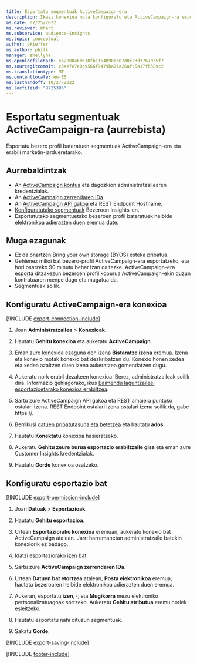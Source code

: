 ```yaml
---
title: Esportatu segmentuak ActiveCampaign-era
description: Ikasi konexioa nola konfiguratu eta ActiveCampaign-ra esportatu.
ms.date: 07/25/2022
ms.reviewer: mhart
ms.subservice: audience-insights
ms.topic: conceptual
author: pkieffer
ms.author: philk
manager: shellyha
ms.openlocfilehash: e62888a6d618fb1154890e607d8c23d3767d35f7
ms.sourcegitcommit: c3ae7e7e0c9566f9479ba71a26afc5a17fb589c2
ms.translationtype: MT
ms.contentlocale: eu-ES
ms.lasthandoff: 10/27/2022
ms.locfileid: "9725385"
---
```

# <a name="export-segments-to-activecampaign-preview"></a>Esportatu segmentuak ActiveCampaign-ra (aurrebista)

Esportatu bezero profil bateratuen segmentuak ActiveCampaign-era eta erabili marketin-jardueretarako.

## <a name="prerequisites"></a>Aurrebaldintzak

- An [ActiveCampaign kontua](https://www.activecampaign.com/) eta dagozkion administratzailearen kredentzialak.
- An [ActiveCampaign zerrendaren IDa](https://help.activecampaign.com/hc/articles/360000030559-How-to-create-a-list-in-ActiveCampaign).
- An [ActiveCampaign API gakoa](https://help.activecampaign.com/hc/articles/207317590-Getting-started-with-the-API#how-to-obtain-your-activecampaign-api-url-and-key) eta REST Endpoint Hostname.
- [Konfiguratutako segmentuak](segments.md) Bezeroen Insights-en.
- Esportatutako segmentuetako bezeroen profil bateratuek helbide elektronikoa adierazten duen eremua dute.

## <a name="known-limitations"></a>Muga ezagunak

- Ez da onartzen Bring your own storage (BYOS) esteka pribatua.
- Gehienez milioi bat bezero-profil ActiveCampaign-era esportatzeko, eta hori osatzeko 90 minutu behar izan daitezke. ActiveCampaign-era esporta ditzakezun bezeroen profil kopurua ActiveCampaign-ekin duzun kontratuaren menpe dago eta mugatua da.
- Segmentuak soilik.

## <a name="set-up-connection-to-activecampaign"></a>Konfiguratu ActiveCampaign-era konexioa

[!INCLUDE [export-connection-include](includes/export-connection-admn.md)]

1. Joan **Administratzailea** > **Konexioak**.

1. Hautatu **Gehitu konexioa** eta aukeratu **ActiveCampaign**.

1. Eman zure konexioa ezaguna den izena **Bistaratze izena** eremua. Izena eta konexio motak konexio bat deskribatzen du. Konexio honen xedea eta xedea azaltzen duen izena aukeratzea gomendatzen dugu.

1. Aukeratu nork erabil dezakeen konexioa. Berez, administratzaileak soilik dira. Informazio gehiagorako, ikus [Baimendu laguntzaileei esportazioetarako konexioa erabiltzea](connections.md#allow-contributors-to-use-a-connection-for-exports).

1. Sartu zure ActiveCampaign API gakoa eta REST amaiera puntuko ostalari izena. REST Endpoint ostalari izena ostalari izena soilik da, gabe https://.

1. Berrikusi [datuen pribatutasuna eta betetzea](connections.md#data-privacy-and-compliance) eta hautatu **ados**.

1. Hautatu **Konektatu** konexioa hasieratzeko.

1. Aukeratu **Gehitu zeure burua esportazio erabiltzaile gisa** eta eman zure Customer Insights kredentzialak.

1. Hautatu **Gorde** konexioa osatzeko.

## <a name="configure-an-export"></a>Konfiguratu esportazio bat

[!INCLUDE [export-permission-include](includes/export-permission.md)]

1. Joan **Datuak** > **Esportazioak**.

1. Hautatu **Gehitu esportazioa**.

1. Urtean **Esportaziorako konexioa** eremuan, aukeratu konexio bat ActiveCampaign atalean. Jarri harremanetan administratzaile batekin konexiorik ez badago.

1. Idatzi esportaziorako izen bat.

1. Sartu zure **ActiveCampaign zerrendaren IDa**.

1. Urtean **Datuen bat etortzea** atalean, **Posta elektronikoa** eremua, hautatu bezeroaren helbide elektronikoa adierazten duen eremua.

1. Aukeran, esportatu **izen**, **·**, eta **Mugikorra** mezu elektroniko pertsonalizatuagoak sortzeko. Aukeratu **Gehitu atributua** eremu horiek esleitzeko.

1. Hautatu esportatu nahi dituzun segmentuak.

1. Sakatu **Gorde**.

[!INCLUDE [export-saving-include](includes/export-saving.md)]

[!INCLUDE [footer-include](includes/footer-banner.md)]
